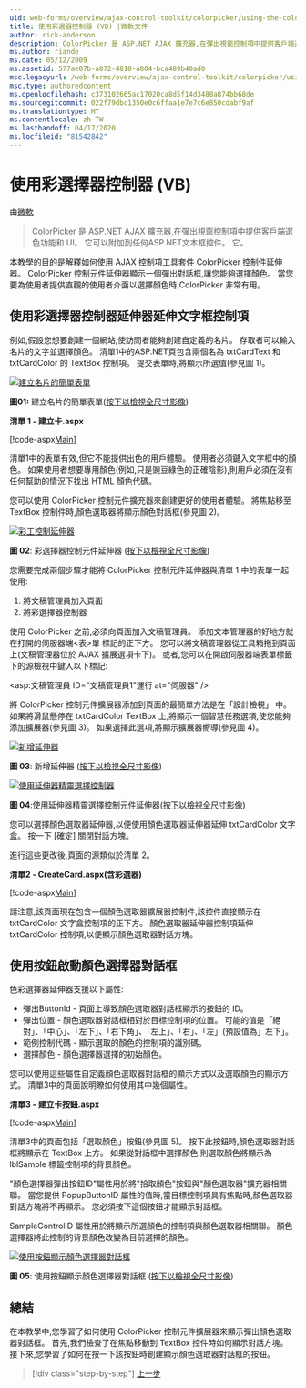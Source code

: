 ```yaml
---
uid: web-forms/overview/ajax-control-toolkit/colorpicker/using-the-colorpicker-control-extender-vb
title: 使用彩選器控制器 (VB) |微軟文件
author: rick-anderson
description: ColorPicker 是 ASP.NET AJAX 擴充器,在彈出視窗控制項中提供客戶端選色功能和 UI。 它可以附加到任何ASP.NET...
ms.author: riande
ms.date: 05/12/2009
ms.assetid: 577ae07b-a872-4818-a804-bca489b40ad0
msc.legacyurl: /web-forms/overview/ajax-control-toolkit/colorpicker/using-the-colorpicker-control-extender-vb
msc.type: authoredcontent
ms.openlocfilehash: c373102665ac17020ca8d5f14d3488a874bb68de
ms.sourcegitcommit: 022f79dbc1350e0c6ffaa1e7e7c6e850cdabf9af
ms.translationtype: MT
ms.contentlocale: zh-TW
ms.lasthandoff: 04/17/2020
ms.locfileid: "81542842"
---
```

# <a name="using-the-colorpicker-control-extender-vb"></a>使用彩選擇器控制器 (VB)

由[微軟](https://github.com/microsoft)

> ColorPicker 是 ASP.NET AJAX 擴充器,在彈出視窗控制項中提供客戶端選色功能和 UI。 它可以附加到任何ASP.NET文本框控件。 它。

本教學的目的是解釋如何使用 AJAX 控制項工具套件 ColorPicker 控制件延伸器。 ColorPicker 控制元件延伸器顯示一個彈出對話框,讓您能夠選擇顏色。 當您要為使用者提供直觀的使用者介面以選擇顏色時,ColorPicker 非常有用。

## <a name="extending-a-textbox-control-with-the-colorpicker-control-extender"></a>使用彩選擇器控制器延伸器延伸文字框控制項

例如,假設您想要創建一個網站,使訪問者能夠創建自定義的名片。 存取者可以輸入名片的文字並選擇顏色。 清單1中的ASP.NET頁包含兩個名為 txtCardText 和 txtCardColor 的 TextBox 控制項。 提交表單時,將顯示所選值(參見圖 1)。

[![建立名片的簡單表單](using-the-colorpicker-control-extender-vb/_static/image1.jpg)](using-the-colorpicker-control-extender-vb/_static/image1.png)

**圖01:** 建立名片的簡單表單([按下以檢視全尺寸影像](using-the-colorpicker-control-extender-vb/_static/image2.png))

**清單 1 - 建立卡.aspx**

[!code-aspx[Main](using-the-colorpicker-control-extender-vb/samples/sample1.aspx)]

清單1中的表單有效,但它不能提供出色的用戶體驗。 使用者必須鍵入文字框中的顏色。 如果使用者想要專用顏色(例如,只是豌豆綠色的正確陰影),則用戶必須在沒有任何幫助的情況下找出 HTML 顏色代碼。

您可以使用 ColorPicker 控制元件擴充器來創建更好的使用者體驗。 將焦點移至 TextBox 控制件時,顏色選取器將顯示顏色對話框(參見圖 2)。

[![彩工控制延伸器](using-the-colorpicker-control-extender-vb/_static/image2.jpg)](using-the-colorpicker-control-extender-vb/_static/image3.png)

**圖 02**: 彩選擇器控制元件延伸器 ([按下以檢視全尺寸影像](using-the-colorpicker-control-extender-vb/_static/image4.png))

您需要完成兩個步驟才能將 ColorPicker 控制元件延伸器與清單 1 中的表單一起使用:

1. 將文稿管理員加入頁面
2. 將彩選擇器控制器

使用 ColorPicker 之前,必須向頁面加入文稿管理員。 添加文本管理器的好地方就在打開的伺服器端&lt;表&gt;單 標記的正下方。 您可以將文稿管理器從工具箱拖到頁面上(文稿管理器位於 AJAX 擴展選項卡下)。 或者,您可以在開啟伺服器端表單標籤下的源檢視中鍵入以下標記:

&lt;asp:文稿管理員 ID="文稿管理員1"運行 at="伺服器" /&gt;

將 ColorPicker 控制元件擴展器添加到頁面的最簡單方法是在「設計檢視」 中。 如果將滑鼠懸停在 txtCardColor TextBox 上,將顯示一個智慧任務選項,使您能夠添加擴展器(參見圖 3)。 如果選擇此選項,將顯示擴展器嚮導(參見圖 4)。

[![新增延伸器](using-the-colorpicker-control-extender-vb/_static/image3.jpg)](using-the-colorpicker-control-extender-vb/_static/image5.png)

**圖 03**: 新增延伸器 ([按下以檢視全尺寸影像](using-the-colorpicker-control-extender-vb/_static/image6.png))

[![使用延伸器精靈選擇控制器](using-the-colorpicker-control-extender-vb/_static/image4.jpg)](using-the-colorpicker-control-extender-vb/_static/image7.png)

**圖 04**:使用延伸器精靈選擇控制元件延伸器([按下以檢視全尺寸影像](using-the-colorpicker-control-extender-vb/_static/image8.png))

您可以選擇顏色選取器延伸器,以便使用顏色選取器延伸器延伸 txtCardColor 文字盒。 按一下 [確定] 關閉對話方塊。

進行這些更改後,頁面的源類似於清單 2。

**清單2 - CreateCard.aspx(含彩選器)**

[!code-aspx[Main](using-the-colorpicker-control-extender-vb/samples/sample2.aspx)]

請注意,該頁面現在包含一個顏色選取器擴展器控制件,該控件直接顯示在 txtCardColor 文字盒控制項的正下方。 顏色選取器延伸器控制項延伸 txtCardColor 控制項,以便顯示顏色選取器對話方塊。

## <a name="using-a-button-to-launch-the-color-picker-dialog"></a>使用按鈕啟動顏色選擇器對話框

色彩選擇器延伸器支援以下屬性:

- 彈出ButtonId - 頁面上導致顏色選取器對話框顯示的按鈕的 ID。
- 彈出位置 - 顏色選取器對話框相對於目標控制項的位置。 可能的值是「絕對」、「中心」、「左下」、「右下角」、「左上」、「右」、「左」(預設值為」左下」。
- 範例控制代碼 - 顯示選取的顏色的控制項的識別碼。
- 選擇顏色 - 顏色選擇器選擇的初始顏色。

您可以使用這些屬性自定義顏色選取器對話框的顯示方式以及選取顏色的顯示方式。 清單3中的頁面說明瞭如何使用其中幾個屬性。

**清單3 - 建立卡按鈕.aspx**

[!code-aspx[Main](using-the-colorpicker-control-extender-vb/samples/sample3.aspx)]

清單3中的頁面包括「選取顏色」按鈕(參見圖 5)。 按下此按鈕時,顏色選取器對話框將顯示在 TextBox 上方。 如果從對話框中選擇顏色,則選取顏色將顯示為 lblSample 標籤控制項的背景顏色。

"顏色選擇器彈出按鈕ID"屬性用於將"拾取顏色"按鈕與"顏色選取器"擴充器相關聯。 當您提供 PopupButtonID 屬性的值時,當目標控制項具有焦點時,顏色選取器對話方塊將不再顯示。 您必須按下這個按鈕才能顯示對話框。

SampleControlID 屬性用於將顯示所選顏色的控制項與顏色選取器相關聯。 顏色選擇器將此控制的背景顏色改變為目前選擇的顏色。

[![使用按鈕顯示顏色選擇器對話框](using-the-colorpicker-control-extender-vb/_static/image5.jpg)](using-the-colorpicker-control-extender-vb/_static/image9.png)

**圖 05**: 使用按鈕顯示顏色選擇器對話框 ([按下以檢視全尺寸影像](using-the-colorpicker-control-extender-vb/_static/image10.png))

## <a name="summary"></a>總結

在本教學中,您學習了如何使用 ColorPicker 控制元件擴展器來顯示彈出顏色選取器對話框。 首先,我們檢查了在焦點移動到 TextBox 控件時如何顯示對話方塊。 接下來,您學習了如何在按一下該按鈕時創建顯示顏色選取器對話框的按鈕。

> [!div class="step-by-step"]
> [上一步](using-the-colorpicker-control-extender-cs.md)
